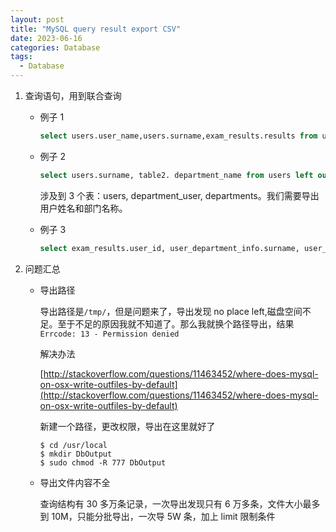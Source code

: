 ```yaml
---
layout: post
title: "MySQL query result export CSV"
date: 2023-06-16
categories: Database
tags:
  - Database
---
```


1. 查询语句，用到联合查询

   - 例子 1

     ```sql
     select users.user_name,users.surname,exam_results.results from users,exam_results where users.id=exam_results.user_id and exam_results.exam_info_id=19256 into outfile '/tmp/hunan15.csv' FIELDS TERMINATED BY ',' ENCLOSED BY '"' LINES TERMINATED BY '\n'
     ```

   - 例子 2

     ```sql
     select users.surname, table2. department_name from users left outer join (select department_user.user_id as user_id,departments.name as department_name from department_user left outer join departments on department_user.department_id=departments.id) as table2 on users.id=table2.user_id limit 300001, 50000 into outfile '/var/lib/mysql-files/users7.csv' FIELDS TERMINATED BY ',' ENCLOSED BY '"' LINES TERMINATED BY '\n';
     ```

     涉及到 3 个表：users, department_user, departments。我们需要导出用户姓名和部门名称。

   - 例子 3

     ```sql
     select exam_results.user_id, user_department_info.surname, user_department_info.dep_name, exam_results.results,exam_results.start_time,exam_results.commit_time from exam_results left join  (select table1.id as user_id, table1.surname, table2.name as dep_name from (select users.id, users.surname, du.department_id from users, department_user du where users.id=du.user_id) as table1, departments table2 where table1.department_id=table2.id) as user_department_info on exam_results.user_id=user_department_info.user_id
     ```

2. 问题汇总

   - 导出路径

     导出路径是`/tmp/`，但是问题来了，导出发现 no place left,磁盘空间不足。至于不足的原因我就不知道了。那么我就换个路径导出，结果`Errcode: 13 - Permission denied`

     解决办法

     [http://stackoverflow.com/questions/11463452/where-does-mysql-on-osx-write-outfiles-by-default](http://stackoverflow.com/questions/11463452/where-does-mysql-on-osx-write-outfiles-by-default)

     新建一个路径，更改权限，导出在这里就好了

     ```shell
     $ cd /usr/local
     $ mkdir DbOutput
     $ sudo chmod -R 777 DbOutput
     ```

   - 导出文件内容不全

     查询结构有 30 多万条记录，一次导出发现只有 6 万多条，文件大小最多到 10M，只能分批导出，一次导 5W 条，加上 limit 限制条件
